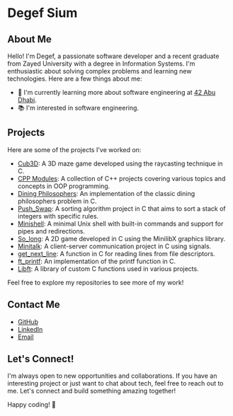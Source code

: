 # Degef Sium

## About Me

Hello! I'm Degef, a passionate software developer and a recent graduate from Zayed University with a degree in Information Systems. I'm enthusiastic about solving complex problems and learning new technologies. Here are a few things about me:

- 🌱 I'm currently learning more about software engineering at [42 Abu Dhabi](https://42abudhabi.ae/?utm_source=Google&utm_medium=search&utm_campaign=42ADSearchBrand&gad=1&gclid=Cj0KCQjwpc-oBhCGARIsAH6ote-TmYStgQ-9cWZxrRKhP6rW7guni2zqoy1XfF_HCdkkTIPdhHabrYgaAlPCEALw_wcB).
- 📚 I'm interested in software engineering.

## Projects

Here are some of the projects I've worked on:

- [Cub3D](https://github.com/Degef/Cub3D): A 3D maze game developed using the raycasting technique in C.
- [CPP Modules](https://github.com/Degef/CPP-Modules): A collection of C++ projects covering various topics and concepts in OOP programming.
- [Dining Philosophers](https://github.com/Degef/Philosophers): An implementation of the classic dining philosophers problem in C.
- [Push_Swap](https://github.com/Degef/Push_Swap): A sorting algorithm project in C that aims to sort a stack of integers with specific rules.
- [Minishell](https://github.com/Degef/Minishell): A minimal Unix shell with built-in commands and support for pipes and redirections.
- [So_long](https://github.com/Degef/So_long): A 2D game developed in C using the MinilibX graphics library.
- [Minitalk](https://github.com/Degef/Minitalk): A client-server communication project in C using signals.
- [get_next_line](https://github.com/Degef/get_next_line): A function in C for reading lines from file descriptors.
- [ft_printf](https://github.com/Degef/ft_printf): An implementation of the printf function in C.
- [Libft](https://github.com/Degef/Libft): A library of custom C functions used in various projects.


Feel free to explore my repositories to see more of my work!

## Contact Me

- [GitHub](https://github.com/Degef)
- [LinkedIn](https://www.linkedin.com/in/45756-1992113degef-sium)
- [Email](degef.sium.g@gmail.com)

## Let's Connect!

I'm always open to new opportunities and collaborations. If you have an interesting project or just want to chat about tech, feel free to reach out to me. Let's connect and build something amazing together!

Happy coding! 🚀
